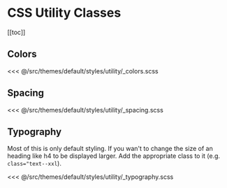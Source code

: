# CSS Utility Classes

[[toc]]

## Colors

<<< @/src/themes/default/styles/utility/\_colors.scss

## Spacing

<<< @/src/themes/default/styles/utility/\_spacing.scss

## Typography

Most of this is only default styling. If you wan't to change the size of an heading like h4 to be displayed larger. Add the appropriate class to it (e.g. `class="text--xxl`).

<<< @/src/themes/default/styles/utility/\_typography.scss
